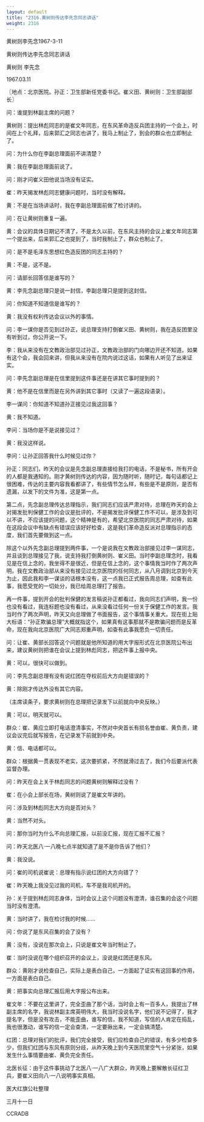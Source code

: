 ```yaml
---
layout: default
title: "2316.黄树则传达李先念同志讲话"
weight: 2316
---
```


黄树则李先念1967-3-11

黄树则传达李先念同志讲话

黄树则 李先念

1967.03.11

〖地点：北京医院。孙正：卫生部新任党委书记。崔义田、黄树则：卫生部副部长〗

问：谁提到林副主席的问题？

黄树则：提出林彪同志的是崔文年同志，在东风革命造反兵团主持的一个会上，时间在上个礼拜，后来郭汇之同志也讲了，我马上制止了，到会的群众也立即制止了。

问：为什么你在李副总理面前不讲清楚？

黄：我在李副总理面前说了。

问：刚才问崔义田他说当场没有证实。

崔：昨天揭发林彪同志健康问题时，当时没有解释。

黄：不是在当场讲话时，我在李副总理面前做了检讨讲的。

问：在让黄树则重复一遍。

黄：会议的具体日期记不清了，不是太久以前，在东风主持的会议上崔文年同志第一个提出来，后来郭汇之也提到了，当时我制止了，群众也制止了。

问：是不是毛泽东思想红色造反团的同志主持的？

黄：不是，这不是。

问：请部长回答信是谁写的？

黄：李先念副总理只是说一封信，李副总理只是提到这封信。

问：你知道不知道信是谁写的？

黄：我没有权利传达会议以外的事情。

问：李一谋你是否见到过孙正，说总理支持打倒崔义田、黄树则，我在造反团里没有听到过，你公开说一下。

李：我从来没有在文教政治部见过孙正，文教政治部的门向哪边开还不知道。如果有这个会，我会回来讲，但我从来没有在院内说过这话，如果有人听见了出来证实。

问：李先念副总理是在信里提到这件事还是在讲其它事时提到的？

黄：他不是在信里而是在另外讲到其它事时（又读了一遍这段语录）。

李一谋问：你知道不知道孙正接见过我这回事？

黄：我不知道。

李问：当场你是不是说接见过？

黄：我没这样说。

李问：让孙正回答我什么时候见过你？

孙正：同志们，昨天的会议是先念副总理直接给我打的电话，不是秘书，所有开会的人都是我通知的。刚才黄树则传达的内容，因为随时听，随时记，每句话都记上很困难，传达的主要内容我看都讲了，有些情节怎么样，有些是不是原则，是否有遗漏，以发下的文件为准，这是第一点。

第二点，先念副总理传达总理指示，我们同志们应该严肃对待，总理在昨天的会上对揭发批判保健工作的会议是批评的，不是揭发批评保健工作不可以，是涉及到可以不讲，不应该提的问题，这个精神是有的，希望北京医院的同志严肃对待，如果在这段会议中有缺点有错误应该好好检查，这是我们革命造反派对总理指示的态度，我们首先要做到这一点。

除这个以外先念副总理提到两件事，一个是说我在文教政治部接见过李一谋同志，并且谈到总理接见了我，说支持我打倒黄树则、崔义田。当时李副总理念时，我看见是在信上念的，我坐得不是很近，但是在信上念的，这个事情我当时作了两次声明，我在文教政治部从来没有接见过北京医院的任何同志，从八月调到北京到今天为止，因此我和李一谋谈的话根本没有，这一点我已正式报告周总理，如查有此事，我愿受党的一切处分，我已给周总理打了报告。

再一件事，提到开会的批判保健的发言稿说孙正都看过，我向同志们声明，我一份也没有看过，我连标题也没有看过，从来没看过任何一份关于保健工作的发言。我当时作了两次声明，昨天又向总理做了书面报告，这个事情事关重大。现在街上贴大标语：“孙正欺骗总理”大概就指这个，如果真有这事那就不是欺骗问题而是反革命，现在我向北京医院广大同志郑重声明，如查有此事我愿负一切责任。

问：让崔、黄部长回答这个问题就是他所知道的用大字报形式在北京医院公布出来，建议黄树则把谁在会议上提到林彪同志，把这件事上报中央。

黄：可以，很快可以做到。

问：李先念副总理有没有说红团在夺权前后大方向是错误的？

黄：除刚才传达外没有其它内容。

（主席读条子，要求黄树则在总理把记录发下以前就向中央反映。）

黄：可以，明天就可以。

群众：崔、黄应立即打电话澄清事实，不然对中央首长有损名誉由崔、黄负责，建议会议完后就写报告，在记录发下前就到中央。

黄：信、电话都可以。

群众：根据黄一贯表现不老实，这次要抓紧，不然就滑过去了，我们今后要派代表监督办理。

问：昨天在会上关于林彪同志的问题黄树则解释过没有？

崔：在小会上部长在场，黄树则说了是崔文年讲的。

问：涉及到林彪同志大方向是否对头？

黄：当然不对头。

问：那你当时为什么不向总理汇报，以前没汇报，现在汇报不汇报？

问：昨天北医八·一八晚七点半就知道了是不是你告诉了他们？

黄：我没说。

问：崔的司机说崔说：总理有指示说红团的大方向错了？

崔：昨天晚上我没见过我的司机，车不是我司机开的。

孙：关于提到林彪同志身体，当时会议上这个问题没有澄清，谁召集的会这个问题当时没有澄清。

黄：当时讲了，我在检讨我的时候……

问：你说了是东风召集的会了没有？

黄：没有，没说在那次会上，只说是崔文年当时制止了。

崔：当时没说在哪个组织召开的会议上，没说是红团还是东风。

群众：黄刚才说检查自己，实际上是表白自己，一方面起了证实有这回事的作用，一方面是表白自己。

黄：把事实向总理汇报后用大字报公布出来。

崔文年：不要在这里讲了，完全歪曲了那个话，当时会上有一百多人，我提出了林副主席的名字，我说林副主席英明伟大，我当时没说名字，他们说不记得了，我才提名字，但是没有攻击，不能歪曲，谁写的信，我不知道，写信的人肯定在捣乱，我也很激动，谁写的信一定会查清，一定要揪出来，一定会搞清楚。

红团：总理对我们的批评，我们完全接受，我们应检查自己的错误，有多少检查多少，但我们红团与东风有原则分歧，从昨天晚上到今天医院里空气十分紧张，如果发生什么事情要由崔、黄负完全责任。

北医长征：由于这件事挑动了北医八·一八广大群众，昨天晚上要解散长征红卫兵，要崔义田向八·一八说明事实真相。

医大红旗公社整理

三月十一日

CCRADB

